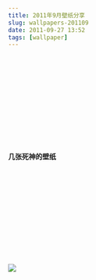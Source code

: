 ```yaml
---
title: 2011年9月壁纸分享
slug: wallpapers-201109
date: 2011-09-27 13:52
tags: [wallpaper]
---
```


<a href="http://abstract.desktopnexus.com/wallpaper/781737/"><img src="http://static.desktopnexus.com/thumbnails/781737-bigthumbnail.jpg" border="0" alt="" /></a>

<a href="http://abstract.desktopnexus.com/wallpaper/782415/"><img src="http://static.desktopnexus.com/thumbnails/782415-bigthumbnail.jpg" border="0" alt="" /></a>

<a href="http://abstract.desktopnexus.com/wallpaper/556095/"><img src="http://static.desktopnexus.com/thumbnails/556095-bigthumbnail.jpg" border="0" alt="" /></a>

<a href="http://animals.desktopnexus.com/wallpaper/788129/"><img src="http://static.desktopnexus.com/thumbnails/788129-bigthumbnail.jpg" border="0" alt="" /></a>

<a href="http://nature.desktopnexus.com/wallpaper/787563/"><img src="http://static.desktopnexus.com/thumbnails/787563-bigthumbnail.jpg" border="0" alt="" /></a>

<a href="http://anime.desktopnexus.com/wallpaper/788012/"><img src="http://static.desktopnexus.com/thumbnails/788012-bigthumbnail.jpg" border="0" alt="" /></a>

<a href="http://anime.desktopnexus.com/wallpaper/783985/"><img src="http://static.desktopnexus.com/thumbnails/783985-bigthumbnail.jpg" border="0" alt="" /></a>

<a href="http://anime.desktopnexus.com/wallpaper/791549/"><img src="http://static.desktopnexus.com/thumbnails/791549-bigthumbnail.jpg" border="0" alt="" /></a>

<a href="http://animals.desktopnexus.com/wallpaper/784506/"><img src="http://static.desktopnexus.com/thumbnails/784506-bigthumbnail.jpg" border="0" alt="" /></a>

<a href="http://animals.desktopnexus.com/wallpaper/776421/"><img src="http://static.desktopnexus.com/thumbnails/776421-bigthumbnail.jpg" border="0" alt="" /></a>

<a href="http://technology.desktopnexus.com/wallpaper/784213/"><img src="http://static.desktopnexus.com/thumbnails/784213-bigthumbnail.jpg" border="0" alt="" /></a>

<a href="http://animals.desktopnexus.com/wallpaper/207893/"><img src="http://static.desktopnexus.com/thumbnails/207893-bigthumbnail.jpg" border="0" alt="" /></a>

<a href="http://anime.desktopnexus.com/wallpaper/592092/"><img src="http://static.desktopnexus.com/thumbnails/592092-bigthumbnail.jpg" border="0" alt="" /></a>

<a href="http://nature.desktopnexus.com/wallpaper/797958/"><img src="http://static.desktopnexus.com/thumbnails/797958-bigthumbnail.jpg" border="0" alt="" /></a>

**几张死神的壁纸**

<a href="http://anime.desktopnexus.com/wallpaper/98135/"><img src="http://static.desktopnexus.com/thumbnails/98135-bigthumbnail.jpg" border="0" alt="" /></a>

<a href="http://anime.desktopnexus.com/wallpaper/457122/"><img src="http://static.desktopnexus.com/thumbnails/457122-bigthumbnail.jpg" border="0" alt="" /></a>

<a href="http://anime.desktopnexus.com/wallpaper/439864/"><img src="http://static.desktopnexus.com/thumbnails/439864-bigthumbnail.jpg" border="0" alt="" /></a>

<a href="http://anime.desktopnexus.com/wallpaper/265098/"><img src="http://static.desktopnexus.com/thumbnails/265098-bigthumbnail.jpg" border="0" alt="" /></a>

<a href="http://anime.desktopnexus.com/wallpaper/432670/"><img src="http://static.desktopnexus.com/thumbnails/432670-bigthumbnail.jpg" border="0" alt="" /></a>

<a href="http://anime.desktopnexus.com/wallpaper/87100/"><img src="http://static.desktopnexus.com/thumbnails/87100-bigthumbnail.jpg" border="0" alt="" /></a>

<a href="http://anime.desktopnexus.com/wallpaper/94740/"><img src="http://static.desktopnexus.com/thumbnails/94740-bigthumbnail.jpg" border="0" alt="" /></a>

<a href="http://anime.desktopnexus.com/wallpaper/95394/"><img src="http://static.desktopnexus.com/thumbnails/95394-bigthumbnail.jpg" border="0" alt="" /></a>

<a href="http://anime.desktopnexus.com/wallpaper/162314/"><img src="http://static.desktopnexus.com/thumbnails/162314-bigthumbnail.jpg" border="0" alt="" /></a>

<a href="http://anime.desktopnexus.com/wallpaper/248063/"><img src="http://static.desktopnexus.com/thumbnails/248063-bigthumbnail.jpg" border="0" alt="" /></a>

<a href="http://anime.desktopnexus.com/wallpaper/267794/"><img src="http://static.desktopnexus.com/thumbnails/267794-bigthumbnail.jpg" border="0" alt="" /></a>

<a href="http://anime.desktopnexus.com/wallpaper/130378/"><img src="http://static.desktopnexus.com/thumbnails/130378-bigthumbnail.jpg" border="0" alt="" /></a>

<a href="http://anime.desktopnexus.com/wallpaper/466011/"><img src="http://static.desktopnexus.com/thumbnails/466011-bigthumbnail.jpg" border="0" alt="" /></a>

<a href="http://animals.desktopnexus.com/wallpaper/804301/"><img src="http://static.desktopnexus.com/thumbnails/804301-bigthumbnail.jpg" border="0" alt="" /></a>

<a href="http://nature.desktopnexus.com/wallpaper/812984/"><img src="http://static.desktopnexus.com/thumbnails/812984-bigthumbnail.jpg" border="0"></a>

